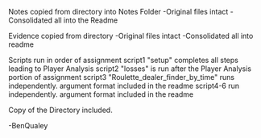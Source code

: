Notes copied from directory into Notes Folder
    -Original files intact
    -Consolidated all into the Readme

Evidence copied from directory
    -Original files intact
    -Consolidated all into readme

Scripts run in order of assignment
    script1 "setup" completes all steps leading to Player Analysis
    script2 "losses" is run after the Player Analysis portion of assignment
    script3 "Roulette_dealer_finder_by_time" runs independently. argument format included in the readme
    script4-6 run independently. argument format included in the readme

Copy of the Directory included.

-BenQualey